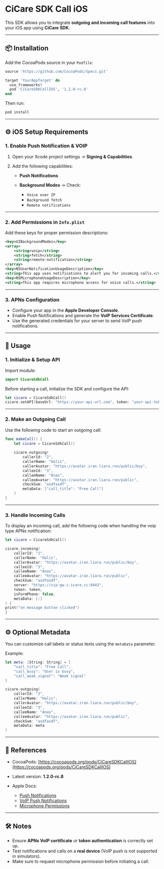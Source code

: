 # CiCare SDK Call iOS

This SDK allows you to integrate **outgoing and incoming call features** into your iOS app using **CiCare SDK**.

---

## 📦 Installation

Add the CocoaPods source in your `Podfile`:

```ruby
source 'https://github.com/CocoaPods/Specs.git'

target 'YourAppTarget' do
  use_frameworks!
  pod 'CiCareSDKCallIOS', '1.2.0-rc.8'
end
````

Then run:

```bash
pod install
```

---

## ⚙ iOS Setup Requirements

### 1. Enable Push Notification & VOIP

1. Open your Xcode project settings → **Signing & Capabilities**.
2. Add the following capabilities:

   * **Push Notifications**
   * **Background Modes** → Check:

     * `Voice over IP`
     * `Background fetch`
     * `Remote notifications`

---

### 2. Add Permissions in `Info.plist`

Add these keys for proper permission descriptions:

```xml
<key>UIBackgroundModes</key>
<array>
    <string>voip</string>
    <string>fetch</string>
    <string>remote-notification</string>
</array>
<key>NSUserNotificationUsageDescription</key>
<string>This app uses notifications to alert you for incoming calls.</string>
<key>NSMicrophoneUsageDescription</key>
<string>This app requires microphone access for voice calls.</string>
```

---

### 3. APNs Configuration

* Configure your app in the **Apple Developer Console**.
* Enable Push Notifications and generate the **VoIP Services Certificate**.
* Use the generated credentials for your server to send VoIP push notifications.

---

## 🚀 Usage

### 1. Initialize & Setup API

Import module:

```swift
import CicareSdkCall
```

Before starting a call, initialize the SDK and configure the API:

```swift
let cicare = CicareSdkCall()
cicare.setAPI(baseUrl: "https://your-api-url.com", token: "your-api-token")
```

---

### 2. Make an Outgoing Call

Use the following code to start an outgoing call:

```swift
func makeCall() {
    let cicare = CicareSdkCall()
    
    cicare.outgoing(
        callerId: "2",
        callerName: "Halis",
        callerAvatar: "https://avatar.iran.liara.run/public/boy",
        calleeId: "3",
        calleeName: "Anas",
        calleeAvatar: "https://avatar.iran.liara.run/public",
        checkSum: "asdfasdf",
        metaData: ["call_title": "Free Call"]
    )
}
```

---

### 3. Handle Incoming Calls

To display an incoming call, add the following code when handling the voip type APNs notification:

```swift
let cicare = CicareSdkCall()

cicare.incoming(
    callerId: "2",
    callerName: "Halis",
    callerAvatar: "https://avatar.iran.liara.run/public/boy",
    calleeId: "3",
    calleeName: "Anas",
    calleeAvatar: "https://avatar.iran.liara.run/public",
    checkSum: "asdfasdf",
    server: "https://sip-gw.c-icare.cc:8443",
    token: token,
    isFormPhone: false,
    metaData: [:]
) {
print("on message button clicked")
}
```

---

## ⚙ Optional Metadata

You can customize call labels or status texts using the `metaData` parameter.

Example:

```swift
let meta: [String: String] = [
    "call_title": "Free Call",
    "call_busy": "User is busy",
    "call_weak_signal": "Weak signal"
]

cicare.outgoing(
    callerId: "2",
    callerName: "Halis",
    callerAvatar: "https://avatar.iran.liara.run/public/boy",
    calleeId: "3",
    calleeName: "Anas",
    calleeAvatar: "https://avatar.iran.liara.run/public",
    checkSum: "asdfasdf",
    metaData: meta
)
```

---

## 🔗 References

* CocoaPods: [https://cocoapods.org/pods/CiCareSDKCallIOS](https://cocoapods.org/pods/CiCareSDKCallIOS)
* Latest version: **1.2.0-rc.8**
* Apple Docs:

  * [Push Notifications](https://developer.apple.com/documentation/usernotifications)
  * [VoIP Push Notifications](https://developer.apple.com/documentation/pushkit)
  * [Microphone Permissions](https://developer.apple.com/documentation/avfoundation/capturing_setup)

---

## 🛠 Notes

* Ensure **APNs VoIP certificate** or **token authentication** is correctly set up.
* Test notifications and calls on a **real device** (VoIP push is not supported in simulators).
* Make sure to request microphone permission before initiating a call.


